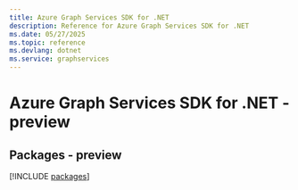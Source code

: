 ```yaml
---
title: Azure Graph Services SDK for .NET
description: Reference for Azure Graph Services SDK for .NET
ms.date: 05/27/2025
ms.topic: reference
ms.devlang: dotnet
ms.service: graphservices
---
```

# Azure Graph Services SDK for .NET - preview
## Packages - preview
[!INCLUDE [packages](graph-services-index.md)]